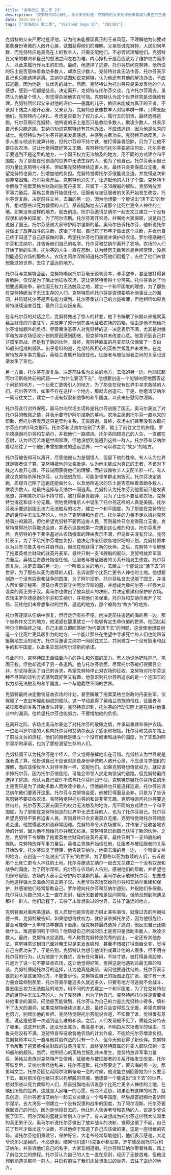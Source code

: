 ```yaml
---
title: "冰海战记 第二季 23"
description: "克努特的内心挣扎，与父亲的对话：克努特的父亲批评他未能成为真正的王者，质疑他为何对“下贱之人”敞开心扉，并劝说他只需支配人民，因为他们是可怜的羊群，而克努特是牧羊人。克努特的内心挣扎，内心的冲突：克努特在父亲的教诲和自己的想法之间挣扎，考虑是否应该为了权力而杀人，履行王的职责，最终选择了逃跑。克努特的内心挣扎，托尔芬的质问：托尔芬质问克努特所说的乐土是否只是救助多数人，欺凌少数人。克努特无法回答，托尔芬表示自己只能逃跑。克努特的内心挣扎，艾纳尔的劝说：艾纳尔劝说克努特还有其他办法，不应该逃跑，因为他是优秀的战士。克努特认为托尔芬只是来发表感想，并感到白费功夫。克努特与托尔芬的和谈，克努特的嘲讽：克努特嘲讽托尔芬没有任何筹码，不持寸铁，被打得鼻青脸肿，却只是为了说一句不要征收农场，认为这很可笑。克努特与托尔芬的和谈，托尔芬的理想：托尔芬表示自己要逃离纷争，去往国王权力无法触及的地方，建立一个和平国度，为了那些在克努特创造的世界中无法生存的人。克努特与托尔芬的和谈，克努特的质问：克努特质问托尔芬是否要填补他的事业的漏洞，并质疑他是否能做到。托尔芬承认自己的力量很小，但表示如果克努特继续迫害人民，最终只会孤立无援。克努特与托尔芬的和谈，克努特的转变：克努特在与托尔芬的对话后，下令解散了拖累英格兰财政的驻英丹麦军，并放弃了征收各地农场的计划，因为他不想给托尔芬增添负担。克努特的改革，解散军队：克努特下令解散了拖累英格兰财政的驻英丹麦军，仅剩一支16艘船的舰队。克努特的改革，赢得信任：克努特放弃军事力量后，英格兰贵族对克努特产生信赖，征服者与被征服者的关系开始发生改变。托尔芬的决定，托尔芬的恢复：托尔芬在受伤后逐渐恢复，但走路还有些不稳。托尔芬的决定，前往文兰：托尔芬决定前往海的另一边，一个叫做文兰的地方，去建立一个能说出“活下去”的世界。托尔芬的决定，创造和平国度：托尔芬想要创造一个比死亡更令人神往的土地，为了那些以死为救赎的人们，昂首挺胸地去诉说。托尔芬的决定，与艾纳尔同行：托尔芬邀请艾纳尔一起去文兰建立一个和平国度，一个没有奴隶和战争的国度，为了阿尔涅斯。临别，告别：托尔芬与农场的人告别，感谢他们的帮助。农场的人表示会保守秘密，并守护阿尔涅斯的墓。临别，奥马尔的敬佩：奥马尔表示敬佩托尔芬，想要成为他这样强大又温柔的真正男子汉。临别，大老爷的祝福：大老爷将农场交给托尔芬和艾纳尔重建和保护，并感谢他们经常帮助自己。临别，罗尔德的道别：罗尔德向托尔芬和艾纳尔道别，并祝他们多保重。启程，前往文兰：托尔芬和艾纳尔带着牲畜，踏上了前往文兰的旅程。启程，对未来的期许：托尔芬认为自己的人生一直在忍耐，经历了无数苦难，但他没想到能遇见那样一群人，并启程前往了我们未曾想象过的世界。"
date: 2025-04-25
tags: ["冰海战记 第二季", "Vinland Saga S2", "202301"]
---
```


克努特的父亲严厉地批评他，认为他未能展现真正的王者风范，不理解他为何要对那些身份卑微的人敞开心扉，试图获得他们的理解。父亲告诫克努特，人民如同羊群，而克努特应是高高在上的牧羊人，只需支配他们，不必尝试理解他们。克努特在父亲的教诲和自己的想法之间左右为难，内心挣扎于是否应该为了维护权力而杀人，以此来履行作为王的职责。最终，他选择了逃避。托尔芬质问克努特，他所说的乐土是否意味着救助多数人，却欺压少数人。克努特对此无法作答，托尔芬表示自己也只能选择逃离。艾纳尔试图劝说克努特，认为他还有其他的解决办法，不应该逃跑，因为他是一位优秀的战士。然而，克努特认为托尔芬只是来发表他的个人感想，感到一切都是徒劳，决定离开。克努特与托尔芬交谈，允许托尔芬离去，虽然认为他是个怪人，但觉得杀掉他实在可惜。克努特认为这个世界终究是谁强谁有理。克努特回忆起父亲对他的评价——愚蠢的儿子，依旧未能成为真正的王者，不该对下贱之人敞开心扉。父亲认为，克努特应该像牧羊人对待羊群一样，只需支配他们。克努特内心挣扎，考虑是否要为了权力杀人，履行王的职责，最终选择逃跑。托尔芬质问克努特，他所说的乐土是否只是救助多数人，欺凌少数人，并表示自己也只能逃跑。艾纳尔劝说克努特还有其他办法，不应该逃跑，因为他是优秀的战士。克努特认为托尔芬只是来发表感想，并感到白费功夫。克努特开始反思，许多人想与他谈判或算计他，但托尔芬却不持寸铁，被打得鼻青脸肿，只为了让他不要征收农场，这让他觉得既好笑又无趣。克努特询问托尔芬要逃往何处，托尔芬表示要逃到不是这里的地方，一个国王权力无法触及的地方，用不同的方式建立和平国度，为了那些在他创造的世界中无法生存的人，也为了他自己。托尔芬表示自己的力量比克努特小得多，但如果克努特继续迫害人民，最终只会变得孤立无援，希望克努特也努力，别增加他的负担。克努特觉得托尔芬很能说会道，并觉得这次和谈非常困难。托尔芬离开后，克努特也消失了，让追赶他的人扑了个空。克努特下令解散了拖累英格兰财政的驻英丹麦军，只留下一支16艘船的舰队。克努特放弃军事力量后，英格兰贵族开始信任他，征服者与被征服者的关系开始发生改变。托尔芬恢复后，决定前往文兰，去海的另一边，因为他想要一个能说出“活下去”的世界，想对那些以死为救赎的人们，昂首挺胸地去诉说那个比死亡更令人神往的土地。如果没有这样的地方，就去创造。托尔芬邀请艾纳尔一起去文兰建立一个没有奴隶和战争的国度，为了阿尔涅斯。托尔芬离开农场，并嘱咐大家保密，说是自己说服了国王。托尔芬感谢大家守护阿尔涅斯的墓。奥马尔告诉托尔芬，他听说托尔芬做出了放弃战斗的决断，这很了不起，自己花了15年才做出这个决断，并表示自己终于知道了自己应该做的事，希望托尔芬他们重建并保护好农场。罗尔德感谢托尔芬和艾纳尔，并告诉他们自己的名字。托尔芬和艾纳尔离开了农场。农场的人们开始了新的生活，托尔芬的人生一直在忍耐，认为经历无数苦难是世间常理，没想到能遇见农场的那些人。农场主阿尔涅斯知道托尔芬他们启程了，去往了他们未曾想象过的世界，去往了遥远的地方。

托尔芬与克努特会面，克努特嘲讽托尔芬毫无谈判资本，赤手空拳，甚至被打得鼻青脸肿，仅仅是为了阻止他征收农场，这让克努特觉得十分可笑。托尔芬表达了他想要逃离纷争，前往国王权力无法触及之地，建立一个和平国度的理想，为了那些在克努特统治下无法生存的人们。克努特质问托尔芬是否想要填补他事业上的漏洞，并质疑托尔芬是否有能力做到。托尔芬承认自己的力量微薄，但他相信如果克努特继续迫害百姓，最终只会众叛亲离。

在与托尔芬的对话之后，克努特做出了惊人的转变，他下令解散了长期以来拖累英格兰财政的丹麦驻军，并放弃了原计划在各地征收农场的策略，理由是他不想给托尔芬增加额外的负担。尽管弗洛基等人对克努特的这一决定表示不满，尤其是对撤军和放弃农场征收计划的原因感到困惑，但克努特并未改变心意。他意识到自己并非孤军奋战，而是有了新的伙伴。最终，克努特直属的丹麦部队仅保留了一支由16艘船组成的舰队。出乎意料的是，克努特所担心的英格兰叛乱并未发生。在克努特放弃军事力量后，英格兰贵族开始信任他，征服者与被征服者之间的关系也逐渐发生了变化。

另一方面，托尔芬在康复后，决定前往名为文兰的地方，去海的另一边。他回忆起阿尔涅斯临终前的问题——“为什么要活下去”，他想要创造一个能够响亮地回答这个问题的地方，一个比死亡更吸引人的地方，为了那些在现有世界中寻求救赎的人们。托尔芬坚信，如果不存在这样一个地方，那就去创造它。于是，他邀请艾纳尔一同前往文兰，建立一个没有奴隶和战争的和平国度，以此来告慰阿尔涅斯。

托尔芬此行对外保密，奥马尔向农场主谎称是托尔芬说服了国王。奥马尔表达了对托尔芬的敬佩之情，并表示要守护阿尔涅斯的墓地。农场主感谢托尔芬一直以来的帮助，但托尔芬表示这只是契约关系，无需感谢。最终，农场主们甚至没有收取托尔芬应付的1马克银币。托尔芬和艾纳尔告别了大家，踏上了前往文兰的旅程。罗尔德感谢托尔芬和艾纳尔，并祝他们一路顺风。托尔芬回顾自己的人生，一直都在忍耐，认为经历苦难是世间常理，但他没想到能遇到这样一群人。托尔芬和艾纳尔启程前往了一个他们未曾想象过的遥远世界，一个可以称之为“故乡”的地方。

托尔芬被告知可以离开，尽管他被认为是個怪人，但留下他的性命。有人认为世界就是强者说了算。克努特被他的父亲批评，认为他未能成为真正的王者，不该对下贱之人敞开心扉，不该试图获得他们的理解，而应该像牧羊人支配羊群一样。有人建议克努特杀掉托尔芬，认为他很危险，可能带领羊群走向毁灭。托尔芬决定逃跑，质疑自己除了逃跑还能做什么，以及他所追求的乐土是否意味着救助多数人，欺凌少数人。他最终选择与艾纳尔一同逃离。克努特认为托尔芬到他面前只是发表感想，并嘲笑托尔芬不持寸铁，被打得鼻青脸肿，只为了让他不要征收农场。克努特觉得这和谈十分无趣，但他觉得维京人中诞生了托尔芬这样的人真是美丽。托尔芬表示要逃到国王权力无法触及的地方，建立一个和平国度，为了那些在克努特创造的世界中无法生存的人，也为了克努特和他自己。托尔芬的力量不足以填补克努特事业的漏洞，但他希望克努特不要再迫害人民，否则最终只会变得孤立无援。克努特觉得托尔芬能说会道，并表示这是他第一次遇到这么难的和谈。托尔芬离开后，克努特的手下弗洛基对从农场撤军的理由表示不满，但乌鲁夫没有异议。克努特表示，为了不给托尔芬增加负担，他决定作废征收各地农场的计划。克努特原本以为只有乌鲁夫与他并肩作战，但现在他获得了新的伙伴。之后，克努特下令解散了拖累英格兰财政的驻英丹麦军，最终只剩一支16艘船的舰队。克努特放弃军事力量后，英格兰贵族开始信任他，征服者与被征服者的关系开始发生改变。托尔芬恢复后，决定去海的另一边，一个叫做文兰的地方，去建立一个能说出“活下去”的世界，为了那些以死为救赎的人们，去诉说那个比死亡更令人神往的土地。他想要创造一个没有奴隶和战争的国度，为了阿尔涅斯。托尔芬私自去说服了国王，并请人帮忙保守秘密。奥马尔表示要守护阿尔涅斯的墓，并想成为像托尔芬一样强大又温柔的真正男子汉。奥马尔也做出了放弃战斗的决断，并决定重建和保护好农场。农场主罗尔德感谢托尔芬和艾纳尔，并祝他们多保重。托尔芬和艾纳尔离开了农场，前往他们未曾想象过的世界，遥远的地方，那个被称为“故乡”的地方。

托尔芬逐渐从伤病中恢复，但行走仍有些不便。他决定前往遥远的海的另一边，那个被称作文兰的地方，他渴望在那里建立一个能够肯定生命价值的世界。他回忆起阿尔涅斯临终之际，自己未能立即回答她“为何要活下去”的问题，这促使他想要创造一个比死亡更具吸引力的地方，一个能让那些在绝望中寻求死亡的人们也能昂首挺胸地生活的地方。托尔芬邀请艾纳尔一同前往文兰，共同建立一个没有奴隶和战争的和平国度，以此来实现对阿尔涅斯的承诺。

与此同时，克努特国王面临着内心的挣扎和外部的压力。有人劝说他铲除异己，巩固王权，但他却选择了另一条道路。他与托尔芬会面，尽管托尔芬被打得面目全非，却坚持表达了自己的诉求，希望克努特停止对农场的征收。克努特对托尔芬这种不寻常的谈判方式感到既好笑又有趣，他意识到托尔芬所追求的是一个连国王的权力都无法触及的和平国度，一个与他截然不同的世界。

克努特最终决定撤销征收农场的计划，甚至解散了拖累英格兰财政的丹麦驻军，仅保留了一支由16艘船组成的舰队。这一举动赢得了英格兰贵族的信任，征服者与被征服者的关系开始发生转变。克努特意识到，托尔芬的行动实际上是在填补他事业中的漏洞，他希望托尔芬也能努力，不要增加他的负担。

在离开之际，农场主奥马尔表达了对托尔芬的敬佩之情，并承诺重建和保护农场。一位名叫罗尔德的人也向托尔芬和艾纳尔表达了感谢和祝福。托尔芬和艾纳尔踏上了前往文兰的旅程，他们的目标是建立一个没有奴隶和战争的国度，为了实现对阿尔涅斯的承诺，也为了那些渴望生存的人们。

克努特国王认为托尔芬是个怪人，但又觉得杀掉他实在可惜。克努特认为世界就是强者说了算，他告诫自己不应该对那些身份卑微的人敞开心扉，不应该寻求他们的理解，而应该像牧羊人对待羊群一样，支配他们。如果克努特想倚仗权力，就应该杀掉托尔芬，因为托尔芬很危险，可能会带领人民走向错误的道路。但克努特最终选择了逃跑，他认为自己或许不该与托尔芬同归于尽。克努特质疑托尔芬所说的乐土是否只是为了救助多数人而欺凌少数人，但他最终也只能选择逃避。托尔芬告诉艾纳尔他们要离开这里。托尔芬与克努特会面，他被打得面目全非，只是为了告诉克努特不要征收农场。克努特觉得托尔芬的和谈非常无趣。克努特询问托尔芬要逃往何处，托尔芬表示要去国王的权力无法触及的地方，用不同的方式建立一个和平国度，为了那些在克努特创造的世界中无法生存的人，也为了托尔芬自己。托尔芬希望克努特不要再迫害人民，否则最终只会变得孤立无援。克努特觉得托尔芬很能说会道，他觉得这次和谈非常困难。克努特命令从农场撤军，并作废了征收各地农场的计划，因为他不想给托尔芬增加负担。克努特意识到自己获得了新的伙伴。之后，克努特下令解散了拖累英格兰财政的驻英丹麦军，最终只剩下一支16艘船的舰队。克努特放弃军事力量后，英格兰贵族开始信任他，征服者与被征服者的关系开始改变。托尔芬恢复了健康，他告诉艾纳尔，他要去海的另一边，一个叫做文兰的地方，去创造一个能说出“活下去”的世界，为了那些以死为救赎的人们，去诉说那个比死亡更令人神往的土地。托尔芬邀请艾纳尔一起去文兰建立一个没有奴隶和战争的国度，为了阿尔涅斯。托尔芬与农场的人告别，感谢他们的帮助，并希望他们保守秘密。农场的人表示会守护阿尔涅斯的墓。奥马尔表示敬佩托尔芬，想要成为他这样强大又温柔的真正男子汉。大老爷将农场交给托尔芬和艾纳尔重建和保护，并感谢他们经常帮助自己。罗尔德向托尔芬和艾纳尔道别，并祝他们多保重。托尔芬认为自己的人生一直在忍耐，经历无数苦难是世间常理，但他没想到能遇见那样一群人。他们启程了，去往了未曾想象过的世界，去往了遥远的地方。

克努特面对着两条道路，有人质疑他是否有能力阻止某些事情，就像过去的阿谢拉德一样。克努特被告知，如果他想倚仗权力，就应该杀掉托尔芬，因为他很危险，甚至可能像一头羊带领羊群跳下悬崖。但克努特最终选择了逃跑，他反思自己还能做什么，难道要同归于尽吗？他质疑自己所说的乐土是否只是救助多数人，欺凌少数人。最终，克努特决定逃跑。有人称赞克努特是优秀的战士，一定还有其他办法。克努特意识到自己面对帝王只是来发表感想，甚至不惜被打得面目全非，觉得自己白费功夫了，于是告别。克努特认为想与他谈判或算计他的人很多，但不明白托尔芬的行为，认为他是个大蠢货，没有任何筹码，不持寸铁，被打得鼻青脸肿，只是为了说一句不要征收农场，这让他觉得好笑，觉得这是他遇到过最无趣的和谈。克努特质疑托尔芬的选择，认为他真是美丽，询问他要逃往何处，托尔芬表示要逃到不是这里的地方，不能告诉他。克努特说自己的版图正在扩张，或许有一天力量会延伸到那里，托尔芬表示能逃多久就逃多久，只要有地方可逃就不会战斗，要去国王权力无法触及的地方，用不同的方式建立一个和平国度，为了在克努特创造的世界中无法生存的人，为了克努特，也为了他自己。克努特问托尔芬是否要填补他事业的漏洞，问他是否能做到，托尔芬认为自己的力量比克努特小得多，填补不了太大的漏洞，如果克努特继续迫害人民，最终只会变得孤立无援，希望克努特也努力，别增加他的负担。克努特觉得托尔芬能说会道，不知像了谁，觉得很有意思，说这是他第一次遇到这么难的和谈。之后，人们发现船不见了，质疑克努特去了哪里，说这开玩笑，还没分出胜负。弗洛基不满，不明白从农场撤军的理由，乌鲁夫则没有不满。克努特宣布征收各地农场的计划作废，不能给托尔芬增添负担。克努特原本以为一直与他并肩作战的只有一个人，但今天他获得了新伙伴。克努特下令解散了拖累英格兰财政的驻英丹麦军，最终克努特直属的丹麦人部队仅剩一支16艘船的舰队。然而，他所担心的英格兰叛乱并未发生，克努特放弃军事力量后，英格兰贵族对克努特产生信赖，征服者与被征服者的关系开始发生改变。托尔芬恢复后，艾纳尔责怪他乱来，托尔芬道歉。托尔芬要走了，要去海的另一边，那里叫文兰。托尔芬回忆起阿尔涅斯奄奄一息的时候，他没能立刻回答她为什么要活下去，面对那活在地狱只求以死解脱的灵魂，他想要一个能说出“活下去”的世界，想对那些以死为救赎的人们，昂首挺胸地去诉说那个比死亡更令人神往的土地，在他们所处的世界，这就是大家唯一的心愿，他决不妥协，如果没有这样的地方，就去创造。托尔芬邀请艾纳尔一起去文兰建立一个和平国度，然后昂首挺胸地告诉阿尔涅斯，去大海另一侧建立一个没有奴隶和战争的国度，为了阿尔涅斯。托尔芬要保密自己的行动，因为是他擅自去的，他让别人告诉老爷和农场的人，说是少爷说服了国王。阿尔涅斯的墓就交给别人守护了。有人说想成为托尔芬这样强大又温柔的真正男子汉。奥马尔听说托尔芬做出了放弃战斗的决断，觉得这很了不起，自己花了15年才做出这个决断，不过他终于知道了自己应该做的事，这是一座很棒的农场，请托尔芬他们重建它，保护好它。大老爷经常帮助他们，他们表示感谢，大老爷说那只是契约，不必道谢。结果他们连1马克银币都没拿。罗尔德感谢托尔芬和艾纳尔，并告诉他们自己的名字，大家互相道别。托尔芬和艾纳尔带着牲畜，踏上了前往文兰的旅程。托尔芬认为自己的人生一直在忍耐，经历了无数苦难，但他没想到能遇见那样一群人，并启程前往了我们未曾想象过的世界，去往了遥远的地方。